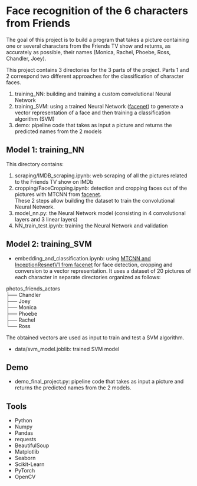 # Face recognition of the 6 characters from Friends

The goal of this project is to build a program that takes a picture containing one or several characters from the Friends TV show and returns, as accurately as possible, their names (Monica, Rachel, Phoebe, Ross, Chandler, Joey).

This project contains 3 directories for the 3 parts of the project.
Parts 1 and 2 correspond two different approaches for the classification of character faces.

1. training_NN: building and training a custom convolutional Neural Network
2. training_SVM: using a trained Neural Network ([facenet](https://github.com/timesler/facenet-pytorch)) to generate a vector representation of a face and then training a classification algorithm (SVM)
3. demo: pipeline code that takes as input a picture and returns the predicted names from the 2 models

## Model 1: training_NN

This directory contains:
1. scraping/IMDB_scraping.ipynb: web scraping of all the pictures related to the Friends TV show on IMDb
2. cropping/FaceCropping.ipynb: detection and cropping faces out of the pictures with MTCNN from [facenet](https://github.com/timesler/facenet-pytorch).  
These 2 steps allow building the dataset to train the convolutional Neural Network.
3. model_nn.py: the Neural Network model (consisting in 4 convolutional layers and 3 linear layers)
4. NN_train_test.ipynb: training the Neural Network and validation

## Model 2: training_SVM

- embedding_and_classification.ipynb: using [MTCNN and InceptionResnetV1 from facenet](https://github.com/timesler/facenet-pytorch/blob/master/examples/infer.ipynb) for face detection, cropping and conversion to a vector representation. It uses a dataset of 20 pictures of each character in separate directories organized as follows:

photos_friends_actors  
├── Chandler  
├── Joey  
├── Monica  
├── Phoebe  
├── Rachel  
└── Ross
 
The obtained vectors are used as input to train and test a SVM algorithm.

- data/svm_model.joblib: trained SVM model
 
## Demo

- demo_final_project.py: pipeline code that takes as input a picture and returns the predicted names from the 2 models.

## Tools

* Python
* Numpy
* Pandas
* requests
* BeautifulSoup
* Matplotlib
* Seaborn
* Scikit-Learn
* PyTorch
* OpenCV


